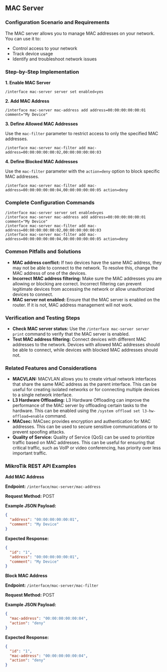 ## MAC Server

### Configuration Scenario and Requirements

The MAC server allows you to manage MAC addresses on your network. You can use it to:

- Control access to your network
- Track device usage
- Identify and troubleshoot network issues

### Step-by-Step Implementation

**1. Enable MAC Server**

```
/interface mac-server server set enabled=yes
```

**2. Add MAC Address**

```
/interface mac-server mac-address add address=00:00:00:00:00:01 comment="My Device"
```

**3. Define Allowed MAC Addresses**

Use the `mac-filter` parameter to restrict access to only the specified MAC addresses.

```
/interface mac-server mac-filter add mac-address=00:00:00:00:00:02,00:00:00:00:00:03
```

**4. Define Blocked MAC Addresses**

Use the `mac-filter` parameter with the `action=deny` option to block specific MAC addresses.

```
/interface mac-server mac-filter add mac-address=00:00:00:00:00:04,00:00:00:00:00:05 action=deny
```

### Complete Configuration Commands

```
/interface mac-server server set enabled=yes
/interface mac-server mac-address add address=00:00:00:00:00:01 comment="My Device"
/interface mac-server mac-filter add mac-address=00:00:00:00:00:02,00:00:00:00:00:03
/interface mac-server mac-filter add mac-address=00:00:00:00:00:04,00:00:00:00:00:05 action=deny
```

### Common Pitfalls and Solutions

- **MAC address conflict:** If two devices have the same MAC address, they may not be able to connect to the network. To resolve this, change the MAC address of one of the devices.
- **Incorrect MAC address filtering:** Make sure the MAC addresses you are allowing or blocking are correct. Incorrect filtering can prevent legitimate devices from accessing the network or allow unauthorized devices to connect.
- **MAC server not enabled:** Ensure that the MAC server is enabled on the router. If it is not, MAC address management will not work.

### Verification and Testing Steps

- **Check MAC server status:** Use the `/interface mac-server server print` command to verify that the MAC server is enabled.
- **Test MAC address filtering:** Connect devices with different MAC addresses to the network. Devices with allowed MAC addresses should be able to connect, while devices with blocked MAC addresses should not.

### Related Features and Considerations

- **MACVLAN:** MACVLAN allows you to create virtual network interfaces that share the same MAC address as the parent interface. This can be useful for creating isolated networks or for connecting multiple devices to a single network interface.
- **L3 Hardware Offloading:** L3 Hardware Offloading can improve the performance of the MAC server by offloading certain tasks to the hardware. This can be enabled using the `/system offload set l3-hw-offload=enable` command.
- **MACsec:** MACsec provides encryption and authentication for MAC addresses. This can be used to secure sensitive communications or to prevent spoofing attacks.
- **Quality of Service:** Quality of Service (QoS) can be used to prioritize traffic based on MAC addresses. This can be useful for ensuring that critical traffic, such as VoIP or video conferencing, has priority over less important traffic.

### MikroTik REST API Examples

**Add MAC Address**

**Endpoint:** `/interface/mac-server/mac-address`

**Request Method:** POST

**Example JSON Payload:**

```json
{
  "address": "00:00:00:00:00:01",
  "comment": "My Device"
}
```

**Expected Response:**

```json
{
  "id": "1",
  "address": "00:00:00:00:00:01",
  "comment": "My Device"
}
```

**Block MAC Address**

**Endpoint:** `/interface/mac-server/mac-filter`

**Request Method:** POST

**Example JSON Payload:**

```json
{
  "mac-address": "00:00:00:00:00:04",
  "action": "deny"
}
```

**Expected Response:**

```json
{
  "id": "1",
  "mac-address": "00:00:00:00:00:04",
  "action": "deny"
}
```